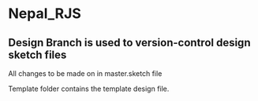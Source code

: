 # Nepal_RJS

## Design Branch is used to version-control design sketch files

All changes to be made on in master.sketch file

Template folder contains the template design file.